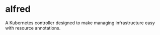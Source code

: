 # alfred
A Kubernetes controller designed to make managing infrastructure easy with resource annotations.
